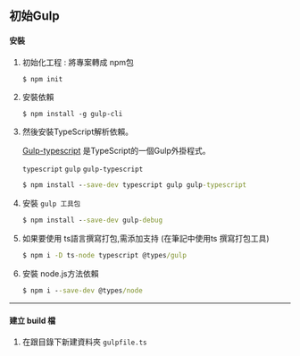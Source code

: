## 初始Gulp

#### 安裝

1. 初始化工程 : 將專案轉成 npm包

   ``` cmd
   $ npm init
   ```

2. 安裝依賴

   ```CMD
   $ npm install -g gulp-cli
   ```

3. 然後安裝TypeScript解析依賴。

   [Gulp-typescript](https://www.npmjs.com/package/gulp-typescript) 是TypeScript的一個Gulp外掛程式。

   `typescript` `gulp` `gulp-typescript`

   ```cmd
   $ npm install --save-dev typescript gulp gulp-typescript
   ```

4. 安裝 `gulp 工具包`

    ```cmd
    $ npm install --save-dev gulp-debug
    ```

5. 如果要使用 ts語言撰寫打包,需添加支持 (在筆記中使用ts 撰寫打包工具)

    ```cmd
    $ npm i -D ts-node typescript @types/gulp
    ```

6. 安裝 node.js方法依賴

   ```cmd
   $ npm i --save-dev @types/node
   ```


<hr>



#### 建立 build 檔

1. 在跟目錄下新建資料夾  `gulpfile.ts`
